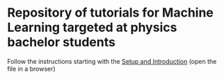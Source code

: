 # Repository of tutorials for Machine Learning targeted at physics bachelor students

Follow the instructions starting with the [Setup and Introduction](./01.&#32;Setup&#32;and&#32;Introduction/index.html) (open the file in a browser)